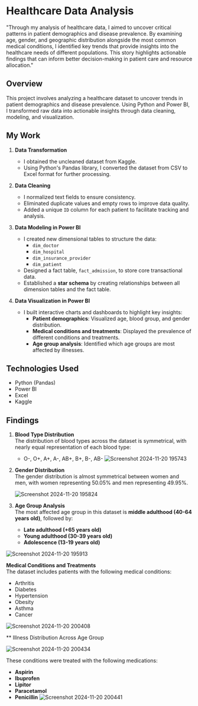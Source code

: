 # Healthcare Data Analysis #


"Through my analysis of healthcare data, I aimed to uncover critical patterns in patient demographics and disease prevalence. By examining age, gender, and geographic distribution alongside the most common medical conditions, I identified key trends that provide insights into the healthcare needs of different populations. This story highlights actionable findings that can inform better decision-making in patient care and resource allocation."

## Overview  
This project involves analyzing a healthcare dataset to uncover trends in patient demographics and disease prevalence. Using Python and Power BI, I transformed raw data into actionable insights through data cleaning, modeling, and visualization.

## My Work

1. **Data Transformation**  
   - I obtained the uncleaned dataset from Kaggle.  
   - Using Python's Pandas library, I converted the dataset from CSV to Excel format for further processing.

2. **Data Cleaning**  
   - I normalized text fields to ensure consistency.  
   - Eliminated duplicate values and empty rows to improve data quality.  
   - Added a unique `ID` column for each patient to facilitate tracking and analysis.

3. **Data Modeling in Power BI**  
   - I created new dimensional tables to structure the data:
     - `dim_doctor`  
     - `dim_hospital`  
     - `dim_insurance_provider`  
     - `dim_patient`  
   - Designed a fact table, `fact_admission`, to store core transactional data.  
   - Established a **star schema** by creating relationships between all dimension tables and the fact table.

4. **Data Visualization in Power BI**  
   - I built interactive charts and dashboards to highlight key insights:
     - **Patient demographics**: Visualized age, blood group, and gender distribution.  
     - **Medical conditions and treatments**: Displayed the prevalence of different conditions and treatments.  
     - **Age group analysis**: Identified which age groups are most affected by illnesses.

## Technologies Used
- Python (Pandas)
- Power BI
- Excel
- Kaggle

## Findings

1. **Blood Type Distribution**  
   The distribution of blood types across the dataset is symmetrical, with nearly equal representation of each blood type:
   - O-, O+, A+, A-, AB+, B+, B-, AB-
   ![Screenshot 2024-11-20 195743](https://github.com/user-attachments/assets/578f820c-34e9-4c8d-acdb-052346d80bef)


2. **Gender Distribution**  
   The gender distribution is almost symmetrical between women and men, with women representing 50.05% and men representing 49.95%.


   ![Screenshot 2024-11-20 195824](https://github.com/user-attachments/assets/2f5c91d8-e1c5-4a3a-8d85-ce0fc0b98d7e)


4. **Age Group Analysis**  
   The most affected age group in this dataset is **middle adulthood (40-64 years old)**, followed by:
   - **Late adulthood (+65 years old)**
   - **Young adulthood (30-39 years old)**
   - **Adolescence (13-19 years old)**


![Screenshot 2024-11-20 195913](https://github.com/user-attachments/assets/2c03fe8c-0d0f-4034-9f1e-1f920d039e4e)

   
**Medical Conditions and Treatments**  
   The dataset includes patients with the following medical conditions:
   - Arthritis
   - Diabetes
   - Hypertension
   - Obesity
   - Asthma
   - Cancer

![Screenshot 2024-11-20 200408](https://github.com/user-attachments/assets/1403ed2a-d7ec-48a9-b3c6-5878410bcfe5)

** Illness Distribution Across Age Group

![Screenshot 2024-11-20 200434](https://github.com/user-attachments/assets/77205ac9-5759-4262-a3a3-c5567ec46c70)

   These conditions were treated with the following medications:
   - **Aspirin**
   - **Ibuprofen**
   - **Lipitor**
   - **Paracetamol**
   - **Penicillin**
![Screenshot 2024-11-20 200441](https://github.com/user-attachments/assets/219361cf-df71-48bb-b74d-48d4ecd8c8c5)
